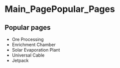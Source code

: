 # Main_PagePopular_Pages

## Popular pages

- Ore Processing
- Enrichment Chamber
- Solar Evaporation Plant
- Universal Cable
- Jetpack